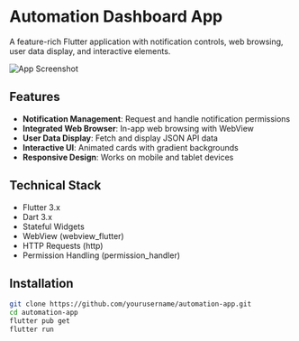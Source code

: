 # Automation Dashboard App

A feature-rich Flutter application with notification controls, web browsing, user data display, and interactive elements.

![App Screenshot](screenshot.png) <!-- Replace with your actual screenshot -->

## Features

- **Notification Management**: Request and handle notification permissions
- **Integrated Web Browser**: In-app web browsing with WebView
- **User Data Display**: Fetch and display JSON API data
- **Interactive UI**: Animated cards with gradient backgrounds
- **Responsive Design**: Works on mobile and tablet devices

## Technical Stack

- Flutter 3.x
- Dart 3.x
- Stateful Widgets
- WebView (webview_flutter)
- HTTP Requests (http)
- Permission Handling (permission_handler)

## Installation

```bash
git clone https://github.com/yourusername/automation-app.git
cd automation-app
flutter pub get
flutter run
